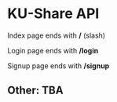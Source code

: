 KU-Share API
====
Index page ends with **/** (slash)

Login page ends with **/login**

Signup page ends with **/signup**

## Other: TBA
